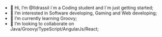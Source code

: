 - 👋 Hi, I’m @Ildrassil i´m a Coding student and I´m just getting started;
- 👀 I’m interested in Software developing, Gaming and Web developing;
- 🌱 I’m currently learning Groovy;
- 💞️ I’m looking to collaborate on Java/Groovy/TypeScript/AngularJs/React;


<!---
Ildrassil/Ildrassil is a ✨ special ✨ repository because its `README.md` (this file) appears on your GitHub profile.
You can click the Preview link to take a look at your changes.
--->
